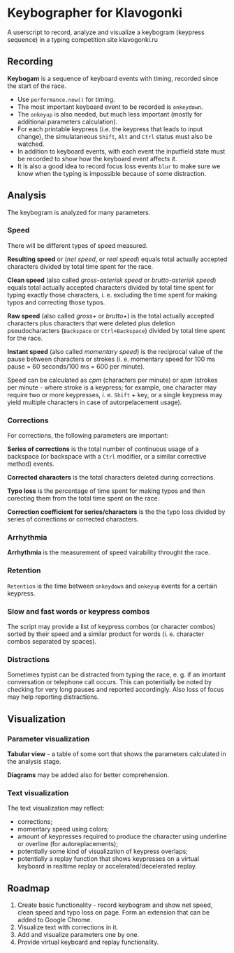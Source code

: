 # Keybographer for Klavogonki
A userscript to record, analyze and visualize a keybogram (keypress sequence) in a typing competition site klavogonki.ru

## Recording

**Keybogam** is a sequence of keyboard events with timing, recorded since the start of the race.
- Use `performance.now()` for timing.
- The most important keyboard event to be recorded is  `onkeydown`.
- The `onkeyup` is also needed, but much less important (mostly for additional parameters calculation).
- For each printable keypress (i.e. the keypress that leads to input change), the simulataneous `Shift`, `Alt` and `Ctrl` status must also be watched.
- In addition to keyboard events, with each event the inputfield state must be recorded to show how the keyboard event affects it.
- It is also a good idea to record focus loss events `blur` to make sure we know when the typing is impossible because of some distraction.

## Analysis

The keybogram is analyzed for many parameters.

### Speed

There will be different types of speed measured.

**Resulting speed** or (*net speed*, or *real speed*) equals total actually accepted characters divided by total time spent for the race.

**Clean speed** (also called *gross-asterisk speed* or *brutto-asterisk speed*) equals total actually accepted characters divided by total time spent for typing exactly those characters, i. e. excluding the time spent for making typos and correcting those typos.

**Raw speed** (also called *gross+* or *brutto+*) is the total actually accepted characters plus characters that were deleted plus deletion pseudocharacters (`Backspace` or `Ctrl+Backspace`) divided by total time spent for the race.

**Instant speed** (also called *momentary speed*) is the reciprocal value of the pause between characters or strokes (i. e. momentary speed for 100 ms pause = 60 seconds/100 ms = 600 per minute).

Speed can be calculated as *cpm* (characters per minute) or *spm* (strokes per minute - where stroke is a keypress; for example, one character may require two or more keypresses, i. e. `Shift` + key, or a single keypress may yield multiple characters in case of autorpelacement usage).

### Corrections

For corrections, the following parameters are important:

**Series of corrections** is the total number of continuous usage of a backspace (or backspace with a `Ctrl` modifier, or a similar corrective method) events.

**Corrected characters** is the total characters deleted during corrections.

**Typo loss** is the percentage of time spent for making typos and then corecting them from the total time spent on the race.

**Correction coefficient for series/characters** is the the typo loss divided by series of corrections or corrected characters.

### Arrhythmia

**Arrhythmia** is the measurement of speed vairability throught the race.

### Retention

`Retention` is the time between `onkeydown` and `onkeyup` events for a certain keypress.

### Slow and fast words or keypress combos

The script may provide a list of keypress combos (or character combos) sorted by their speed and a similar product for words (i. e. character combos separated by spaces).

### Distractions

Sometimes typist can be distracted from typing the race, e. g. if an imortant conversation or telephone call occurs. This can potentially be noted by checking for very long pauses and reported accordingly. Also loss of focus may help reporting distractions.

## Visualization

### Parameter visualization

**Tabular view** - a table of some sort that shows the parameters calculated in the analysis stage.

**Diagrams** may be added also for better comprehension.

### Text visualization

The text visualization may reflect:
- corrections;
- momentary speed using colors;
- amount of keypresses required to produce the character using underline or overline (for autoreplacements);
- potentially some kind of visualization of keypress overlaps;
- potentially a replay function that shows keypresses on a virtual keyboard in realtime replay or accelerated/decelerated replay.

## Roadmap

1. Create basic functionality - record keybogram and show net speed, clean speed and typo loss on page. Form an extension that can be added to Google Chrome.
2. Visualize text with corrections in it.
3. Add and visualize parameters one by one.
4. Provide virtual keyboard and replay functionality.
